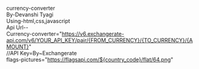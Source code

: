 currency-converter <br>
By-Devanshi Tyagi <br>
Using-html,css,javascript <br>
Api Url-- <br>
Currency-converter="https://v6.exchangerate-api.com/v6/YOUR_API_KEY/pair/{FROM_CURRENCY}/{TO_CURRENCY}/{AMOUNT}" <br>
//API Key=By~Exchangerate <br>
flags-pictures="https://flagsapi.com/${country_code}/flat/64.png" <br>

